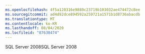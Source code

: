 ```yaml
---
ms.openlocfilehash: 4f5a120316e9880c23719b103032ae474472c8ee
ms.sourcegitcommit: ad4d92dce894592a259721a1571b1d8736abacdb
ms.translationtype: MT
ms.contentlocale: ko-KR
ms.lasthandoff: 08/04/2020
ms.locfileid: "87638474"
---
```

<span data-ttu-id="e1a2b-101">SQL Server 2008</span><span class="sxs-lookup"><span data-stu-id="e1a2b-101">SQL Server 2008</span></span>
